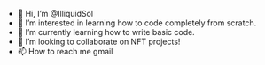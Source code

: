 - 👋 Hi, I’m @IlliquidSol
- 👀 I’m interested in learning how to code completely from scratch.
- 🌱 I’m currently learning how to write basic code.
- 💞️ I’m looking to collaborate on NFT projects!
- 📫 How to reach me gmail

<!---
IlliquidSol/IlliquidSol is a ✨ special ✨ repository because its `README.md` (this file) appears on your GitHub profile.
You can click the Preview link to take a look at your changes.
--->

